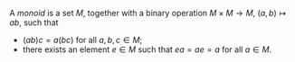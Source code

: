 A *monoid* is a set $M$, together with a binary operation $M \times M \to M$, $(a, b) \mapsto ab$, such that

- $(ab)c = a(bc)$ for all $a, b, c \in M$;
- there exists an element $e \in M$ such that $ea = ae = a$ for all $a \in M$.
